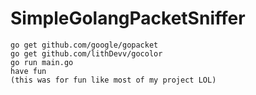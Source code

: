 # SimpleGolangPacketSniffer

```
go get github.com/google/gopacket
go get github.com/lithDevv/gocolor
go run main.go
have fun
(this was for fun like most of my project LOL)
```
